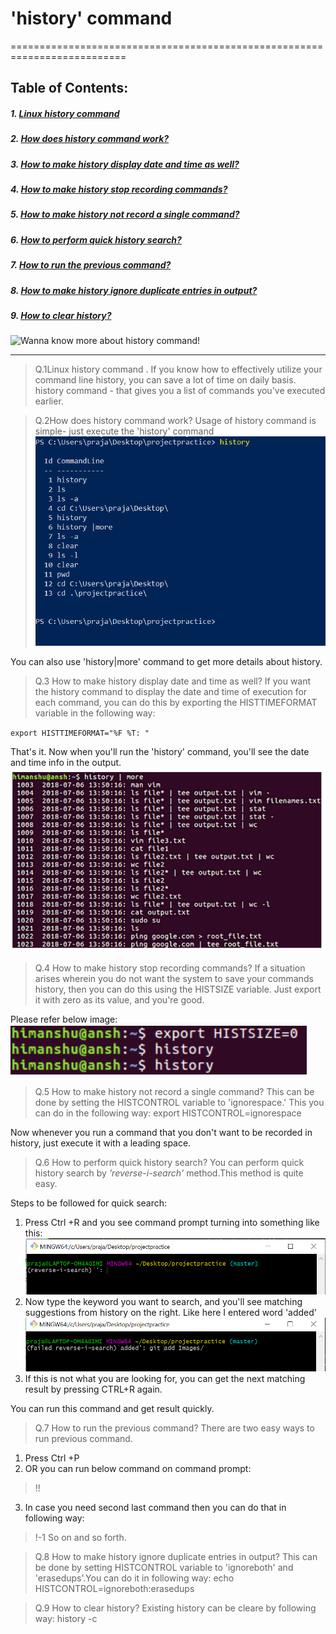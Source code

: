 #                       'history' command

==========================================================================

## Table of Contents:
##### 1. [Linux history command](https://github.com/prajaktavpendse/projectpractice/blob/master/history_command.md)
##### 2. [How does history command work?](https://github.com/prajaktavpendse/projectpractice/blob/master/historywork.md)
##### 3. [How to make history display date and time as well?](https://github.com/prajaktavpendse/projectpractice/blob/master/historydatetime.md)
##### 4. [How to make history stop recording commands?](https://github.com/prajaktavpendse/projectpractice/blob/master/historystoprecording.md)
##### 5. [How to make history not record a single command?](https://github.com/prajaktavpendse/projectpractice/blob/master/historyignore.md)
##### 6. [How to perform quick history search?](https://github.com/prajaktavpendse/projectpractice/blob/master/perform_quickhistory_search.md)
##### 7. [How to run the previous command?](https://github.com/prajaktavpendse/projectpractice/blob/master/run_previous_command.md)
##### 8. [How to make history ignore duplicate entries in output?](https://github.com/prajaktavpendse/projectpractice/blob/master/ignore_duplicate_entries_in_output.md)
##### 9. [How to clear history?](https://github.com/prajaktavpendse/projectpractice/blob/master/how_to_clear_history_.md)
![*Wanna know more about history command!*](https://linux.die.net/man/3/history)

---------------------------------------------------------------------------




>Q.1Linux history command .
If you know how to effectively utilize your command line history, you can save a lot of time on daily basis.
history command - that gives you a list of commands you've executed earlier.

>Q.2How does history command work?
Usage of history command is simple- just execute the 'history' command
![History command](https://github.com/prajaktavpendse/projectpractice/blob/master/Images/history.PNG)

You can also use 'history|more' command to get more details about history.

> Q.3 How to make history display date and time as well?
If you want the history command to display the date and time of execution for each command, you can do this by exporting the HISTTIMEFORMAT variable in the following way:

`export HISTTIMEFORMAT="%F %T: "`

That's it. Now when you'll run the 'history' command, you'll see the date and time info in the output.
![History date time](https://github.com/prajaktavpendse/projectpractice/blob/master/Images/historydatetime.PNG)

>Q.4 How to make history stop recording commands?
If a situation arises wherein you do not want the system to save your commands history, then you can do this using the HISTSIZE variable. Just export it with zero as its value, and you're good.

Please refer below image:
![Clear history](https://github.com/prajaktavpendse/projectpractice/blob/master/Images/historyclear.PNG)

>Q.5 How to make history not record a single command?
This can be done by setting the HISTCONTROL variable to 'ignorespace.' This you can do in the following way:
 >export HISTCONTROL=ignorespace

Now whenever you run a command that you don't want to be recorded in history, just execute it with a leading space.

>Q.6 How to perform quick history search?
You can perform quick history search by *'reverse-i-search'* method.This method is quite easy.

Steps to be followed for quick search:
1. Press Ctrl +R and you see command prompt turning into something like this:
![Quick history search step 1](https://github.com/prajaktavpendse/projectpractice/blob/master/Images/Quicksearch1.PNG)
2. Now type the keyword you want to search, and you'll see matching suggestions from history on the right.
Like here I entered word 'added'
![Quick history search step 2](https://github.com/prajaktavpendse/projectpractice/blob/master/Images/Quickhistorysearch2.PNG)
3. If this is not what you are looking for, you can get the next matching result by pressing CTRL+R again.

You can run this command and get result quickly.

>Q.7 How to run the previous command?
There are two easy ways to run previous command.
1. Press Ctrl +P
2. OR you can run below command on command prompt:
>!!
3. In case you need second last command then you can do that in following way:
>!-1
So on and so forth.

>Q.8 How to make history ignore duplicate entries in output?
This can be done by setting HISTCONTROL variable to 'ignoreboth' and 'erasedups'.You can do it in following way:
>echo HISTCONTROL=ignoreboth:erasedups

> Q.9 How to clear history?
Existing history can be cleare by following way:
>history -c


